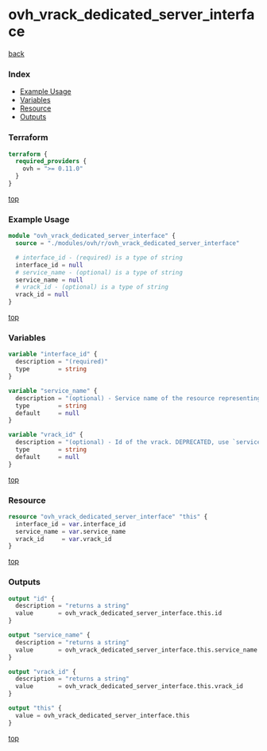 # ovh_vrack_dedicated_server_interface

[back](../ovh.md)

### Index

- [Example Usage](#example-usage)
- [Variables](#variables)
- [Resource](#resource)
- [Outputs](#outputs)

### Terraform

```terraform
terraform {
  required_providers {
    ovh = ">= 0.11.0"
  }
}
```

[top](#index)

### Example Usage

```terraform
module "ovh_vrack_dedicated_server_interface" {
  source = "./modules/ovh/r/ovh_vrack_dedicated_server_interface"

  # interface_id - (required) is a type of string
  interface_id = null
  # service_name - (optional) is a type of string
  service_name = null
  # vrack_id - (optional) is a type of string
  vrack_id = null
}
```

[top](#index)

### Variables

```terraform
variable "interface_id" {
  description = "(required)"
  type        = string
}

variable "service_name" {
  description = "(optional) - Service name of the resource representing the id of the cloud project."
  type        = string
  default     = null
}

variable "vrack_id" {
  description = "(optional) - Id of the vrack. DEPRECATED, use `service_name` instead"
  type        = string
  default     = null
}
```

[top](#index)

### Resource

```terraform
resource "ovh_vrack_dedicated_server_interface" "this" {
  interface_id = var.interface_id
  service_name = var.service_name
  vrack_id     = var.vrack_id
}
```

[top](#index)

### Outputs

```terraform
output "id" {
  description = "returns a string"
  value       = ovh_vrack_dedicated_server_interface.this.id
}

output "service_name" {
  description = "returns a string"
  value       = ovh_vrack_dedicated_server_interface.this.service_name
}

output "vrack_id" {
  description = "returns a string"
  value       = ovh_vrack_dedicated_server_interface.this.vrack_id
}

output "this" {
  value = ovh_vrack_dedicated_server_interface.this
}
```

[top](#index)